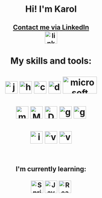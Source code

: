 <h1 align ="center">
Hi! I'm Karol
</h1>

<h2 align ="center">
<a target="_blank" href="https://www.linkedin.com/in/karol-choron/">
Contact me via LinkedIn
<br>
<img src="https://cdn.worldvectorlogo.com/logos/linkedin-icon.svg" height="40" width="40" alt="linkedin logo"/>
</a>
<br>
</h2>
                                                                                                     
</h2>
<h1 align ="center">
My skills and tools:
</br></br>

<img src="https://cdn.worldvectorlogo.com/logos/java.svg" height="40" width="40" alt="java logo"/>
<img src="https://cdn.worldvectorlogo.com/logos/hibernate.svg" height="40" width="40" alt="hibernate logo"/>
<img src="https://cdn.worldvectorlogo.com/logos/c--4.svg" height="40" width="40" alt="c# logo"/>
<img src="https://cdn.worldvectorlogo.com/logos/dot-net-core-7.svg" height="40" width="40" alt="dotnetcore logo"/>
<img src="https://docs.ongoingwarehouse.com/Content/Images/Logos/Original/MS-business-central-logo-500x240.max-500x240.png" height="55" width="110" alt="microsoft business central logo"/>
</br></br>
<img src="https://cdn.worldvectorlogo.com/logos/microsoft-sql-server-1.svg" height="40" width="40" alt="ms sql server logo"/>
<img src="https://cdn.worldvectorlogo.com/logos/mysql-3.svg" height="40" width="40" alt="MySQL server logo"/>
<img src="https://cdn.worldvectorlogo.com/logos/docker.svg" height="40" width="40" alt="Docker logo"/>
<img src="https://cdn.jsdelivr.net/gh/devicons/devicon/icons/git/git-original.svg" height="40" width="40" alt="git logo"/>
<img src="https://cdn.worldvectorlogo.com/logos/github-icon-1.svg" height="40" width="40" alt="github logo"/>
</br></br>
<img src="https://cdn.worldvectorlogo.com/logos/intellij-idea-1.svg" height="40" width="40" alt="intellij logo"/>
<img src="https://cdn.worldvectorlogo.com/logos/visual-studio-2013.svg" height="40" width="40" alt="visualstudio logo"/>
<img src="https://cdn.worldvectorlogo.com/logos/visual-studio-code-1.svg" height="40" width="40" alt="visualstudiocode logo"/>
<br></br>
</h1>

<h2 align ="center">
I'm currently learning:
</br></br>
<img src="https://cdn.worldvectorlogo.com/logos/spring-3.svg" height="40" width="40" alt="Spring logo"/>
<img src="https://cdn.worldvectorlogo.com/logos/logo-javascript.svg" height="40" width="40" alt="JavaScript logo"/>
<img src="https://cdn.worldvectorlogo.com/logos/react-native-1.svg" height="40" width="40" alt="React Native logo"/>
<br><br>
</h2>

